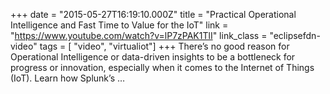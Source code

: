 +++
date = "2015-05-27T16:19:10.000Z"
title = "Practical Operational Intelligence and Fast Time to Value for the IoT"
link = "https://www.youtube.com/watch?v=lP7zPAK1TlI"
link_class  = "eclipsefdn-video"
tags = [ "video", "virtualiot"]
+++
There’s no good reason for Operational Intelligence or data-driven insights to be a bottleneck for progress or innovation, especially when it comes to the Internet of Things (IoT). Learn how Splunk’s …